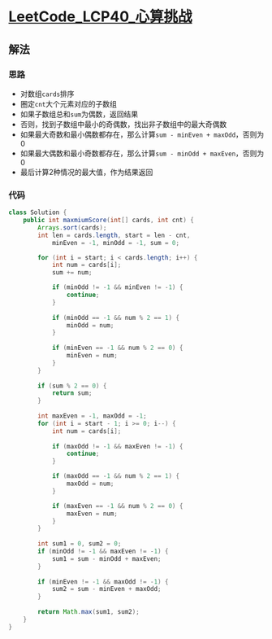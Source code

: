 # [LeetCode_LCP40_心算挑战](https://leetcode.cn/problems/uOAnQW)
## 解法
### 思路
- 对数组`cards`排序
- 圈定`cnt`大个元素对应的子数组
- 如果子数组总和`sum`为偶数，返回结果
- 否则，找到子数组中最小的奇偶数，找出非子数组中的最大奇偶数
- 如果最大奇数和最小偶数都存在，那么计算`sum - minEven + maxOdd`，否则为0
- 如果最大偶数和最小奇数都存在，那么计算`sum - minOdd + maxEven`，否则为0
- 最后计算2种情况的最大值，作为结果返回
### 代码
```java
class Solution {
    public int maxmiumScore(int[] cards, int cnt) {
        Arrays.sort(cards);
        int len = cards.length, start = len - cnt,
            minEven = -1, minOdd = -1, sum = 0;

        for (int i = start; i < cards.length; i++) {
            int num = cards[i];
            sum += num;

            if (minOdd != -1 && minEven != -1) {
                continue;
            }
            
            if (minOdd == -1 && num % 2 == 1) {
                minOdd = num;
            }
            
            if (minEven == -1 && num % 2 == 0) {
                minEven = num;
            }
        }
        
        if (sum % 2 == 0) {
            return sum;
        }
        
        int maxEven = -1, maxOdd = -1;
        for (int i = start - 1; i >= 0; i--) {
            int num = cards[i];
            
            if (maxOdd != -1 && maxEven != -1) {
                continue;
            }

            if (maxOdd == -1 && num % 2 == 1) {
                maxOdd = num;
            }

            if (maxEven == -1 && num % 2 == 0) {
                maxEven = num;
            }
        }
        
        int sum1 = 0, sum2 = 0;
        if (minOdd != -1 && maxEven != -1) {
            sum1 = sum - minOdd + maxEven;
        }
        
        if (minEven != -1 && maxOdd != -1) {
            sum2 = sum - minEven + maxOdd;
        }
        
        return Math.max(sum1, sum2);
    }
}
```